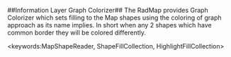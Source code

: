 ##Information Layer Graph Colorizer##
The RadMap provides Graph Colorizer which sets filling to the Map shapes using the coloring of graph approach as its name implies. In short when any 2 shapes which have common border they will be colored differently.

<keywords:MapShapeReader, ShapeFillCollection, HighlightFillCollection>